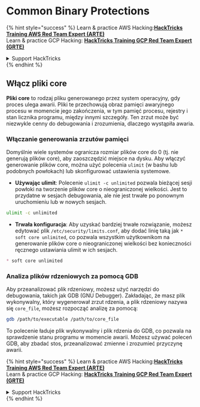 # Common Binary Protections

{% hint style="success" %}
Learn & practice AWS Hacking:<img src="/.gitbook/assets/arte.png" alt="" data-size="line">[**HackTricks Training AWS Red Team Expert (ARTE)**](https://training.hacktricks.xyz/courses/arte)<img src="/.gitbook/assets/arte.png" alt="" data-size="line">\
Learn & practice GCP Hacking: <img src="/.gitbook/assets/grte.png" alt="" data-size="line">[**HackTricks Training GCP Red Team Expert (GRTE)**<img src="/.gitbook/assets/grte.png" alt="" data-size="line">](https://training.hacktricks.xyz/courses/grte)

<details>

<summary>Support HackTricks</summary>

* Check the [**subscription plans**](https://github.com/sponsors/carlospolop)!
* **Join the** 💬 [**Discord group**](https://discord.gg/hRep4RUj7f) or the [**telegram group**](https://t.me/peass) or **follow** us on **Twitter** 🐦 [**@hacktricks\_live**](https://twitter.com/hacktricks\_live)**.**
* **Share hacking tricks by submitting PRs to the** [**HackTricks**](https://github.com/carlospolop/hacktricks) and [**HackTricks Cloud**](https://github.com/carlospolop/hacktricks-cloud) github repos.

</details>
{% endhint %}

## Włącz pliki core

**Pliki core** to rodzaj pliku generowanego przez system operacyjny, gdy proces ulega awarii. Pliki te przechowują obraz pamięci awaryjnego procesu w momencie jego zakończenia, w tym pamięć procesu, rejestry i stan licznika programu, między innymi szczegóły. Ten zrzut może być niezwykle cenny do debugowania i zrozumienia, dlaczego wystąpiła awaria.

### **Włączanie generowania zrzutów pamięci**

Domyślnie wiele systemów ogranicza rozmiar plików core do 0 (tj. nie generują plików core), aby zaoszczędzić miejsce na dysku. Aby włączyć generowanie plików core, można użyć polecenia `ulimit` (w bashu lub podobnych powłokach) lub skonfigurować ustawienia systemowe.

* **Używając ulimit**: Polecenie `ulimit -c unlimited` pozwala bieżącej sesji powłoki na tworzenie plików core o nieograniczonej wielkości. Jest to przydatne w sesjach debugowania, ale nie jest trwałe po ponownym uruchomieniu lub w nowych sesjach.
```bash
ulimit -c unlimited
```
* **Trwała konfiguracja**: Aby uzyskać bardziej trwałe rozwiązanie, możesz edytować plik `/etc/security/limits.conf`, aby dodać linię taką jak `* soft core unlimited`, co pozwala wszystkim użytkownikom na generowanie plików core o nieograniczonej wielkości bez konieczności ręcznego ustawiania ulimit w ich sesjach.
```markdown
* soft core unlimited
```
### **Analiza plików rdzeniowych za pomocą GDB**

Aby przeanalizować plik rdzeniowy, możesz użyć narzędzi do debugowania, takich jak GDB (GNU Debugger). Zakładając, że masz plik wykonywalny, który wygenerował zrzut rdzenia, a plik rdzeniowy nazywa się `core_file`, możesz rozpocząć analizę za pomocą:
```bash
gdb /path/to/executable /path/to/core_file
```
To polecenie ładuje plik wykonywalny i plik rdzenia do GDB, co pozwala na sprawdzenie stanu programu w momencie awarii. Możesz używać poleceń GDB, aby zbadać stos, przeanalizować zmienne i zrozumieć przyczynę awarii.

{% hint style="success" %}
Learn & practice AWS Hacking:<img src="/.gitbook/assets/arte.png" alt="" data-size="line">[**HackTricks Training AWS Red Team Expert (ARTE)**](https://training.hacktricks.xyz/courses/arte)<img src="/.gitbook/assets/arte.png" alt="" data-size="line">\
Learn & practice GCP Hacking: <img src="/.gitbook/assets/grte.png" alt="" data-size="line">[**HackTricks Training GCP Red Team Expert (GRTE)**<img src="/.gitbook/assets/grte.png" alt="" data-size="line">](https://training.hacktricks.xyz/courses/grte)

<details>

<summary>Support HackTricks</summary>

* Check the [**subscription plans**](https://github.com/sponsors/carlospolop)!
* **Join the** 💬 [**Discord group**](https://discord.gg/hRep4RUj7f) or the [**telegram group**](https://t.me/peass) or **follow** us on **Twitter** 🐦 [**@hacktricks\_live**](https://twitter.com/hacktricks\_live)**.**
* **Share hacking tricks by submitting PRs to the** [**HackTricks**](https://github.com/carlospolop/hacktricks) and [**HackTricks Cloud**](https://github.com/carlospolop/hacktricks-cloud) github repos.

</details>
{% endhint %}
